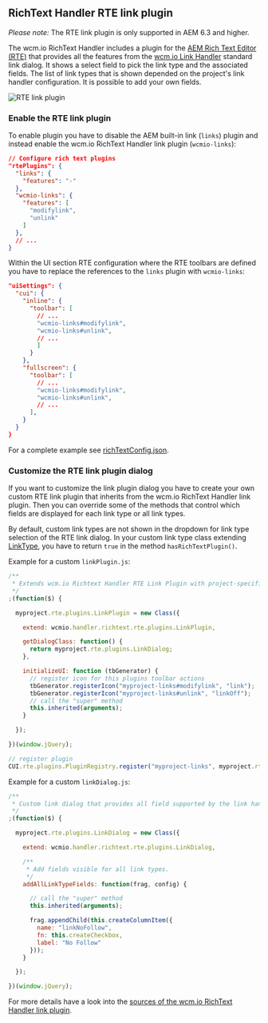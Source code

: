 ## RichText Handler RTE link plugin

*Please note:* The RTE link plugin is only supported in AEM 6.3 and higher.

The wcm.io RichText Handler includes a plugin for the [AEM Rich Text Editor (RTE)][aem-rte] that provides all the features from the [wcm.io Link Handler][link-handler] standard link dialog. It shows a select field to pick the link type and the associated fields. The list of link types that is shown depended on the project's link handler configuration. It is possible to add your own fields.

![RTE link plugin](images/rte-link-plugin.png)


### Enable the RTE link plugin

To enable plugin you have to disable the AEM built-in link (`links`) plugin and instead enable the wcm.io RichText Handler link plugin (`wcmio-links`):

```json
// Configure rich text plugins
"rtePlugins": {
  "links": {
    "features": "-"
  },
  "wcmio-links": {
    "features": [
      "modifylink",
      "unlink"
    ]
  },
  // ...
}
```

Within the UI section RTE configuration where the RTE toolbars are defined you have to replace the references to the `links` plugin with `wcmio-links`:

```json
"uiSettings": {
  "cui": {
    "inline": {
      "toolbar": [
        // ...
        "wcmio-links#modifylink",
        "wcmio-links#unlink",
        // ...
        ]
      }
    },
    "fullscreen": {
      "toolbar": [
        // ...
        "wcmio-links#modifylink",
        "wcmio-links#unlink",
        // ...
      ],
    }
  }
}
```

For a complete example see [richTextConfig.json][rte-full-example].



### Customize the RTE link plugin dialog

If you want to customize the link plugin dialog you have to create your own custom RTE link plugin that inherits from the wcm.io RichText Handler link plugin. Then you can override some of the methods that control which fields are displayed for each link type or all link types.

By default, custom link types are not shown in the dropdown for link type selection of the RTE link dialog. In your custom link type class extending [LinkType][link-handler-linktype], you have to return `true` in the method `hasRichTextPlugin()`.

Example for a custom `linkPlugin.js`:

```js
/**
 * Extends wcm.io Richtext Handler RTE Link Plugin with project-specific functionality.
 */
;(function($) {

  myproject.rte.plugins.LinkPlugin = new Class({

    extend: wcmio.handler.richtext.rte.plugins.LinkPlugin,

    getDialogClass: function() {
      return myproject.rte.plugins.LinkDialog;
    },

    initializeUI: function (tbGenerator) {
      // register icon for this plugins toolbar actions
      tbGenerator.registerIcon("myproject-links#modifylink", "link");
      tbGenerator.registerIcon("myproject-links#unlink", "linkOff");
      // call the "super" method
      this.inherited(arguments);
    }

  });

})(window.jQuery);

// register plugin
CUI.rte.plugins.PluginRegistry.register("myproject-links", myproject.rte.plugins.LinkPlugin);
```

Example for a custom `linkDialog.js`:

```js
/**
 * Custom link dialog that provides all field supported by the link handler.
 */
;(function($) {

  myproject.rte.plugins.LinkDialog = new Class({

    extend: wcmio.handler.richtext.rte.plugins.LinkDialog,

    /**
     * Add fields visible for all link types.
     */
    addAllLinkTypeFields: function(frag, config) {

      // call the "super" method
      this.inherited(arguments);

      frag.appendChild(this.createColumnItem({
        name: "linkNoFollow",
        fn: this.createCheckbox,
        label: "No Follow"
      }));
    }

  });

})(window.jQuery);
````

For more details have a look into the [sources of the wcm.io RichText Handler link plugin][rte-link-plugin-sources].




[aem-rte]: https://helpx.adobe.com/experience-manager/6-4/sites/administering/using/rich-text-editor.html
[link-handler]: ../link/
[rte-full-example]: https://github.com/wcm-io/wcm-io-samples/blob/develop/bundles/core/src/main/webapp/app-root/components/global/include/richTextConfig.json
[rte-link-plugin-sources]: https://github.com/wcm-io/io.wcm.handler.richtext/tree/develop/src/main/webapp/app-root/clientlibs/rte.plugins/js
[link-handler-linktype]: https://wcm.io/handler/link/apidocs/io/wcm/handler/link/spi/LinkType.html